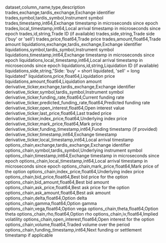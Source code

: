 dataset,column_name,type,description
trades,exchange,tardis_exchange,Exchange identifier
trades,symbol,tardis_symbol,Instrument symbol
trades,timestamp,int64,Exchange timestamp in microseconds since epoch
trades,local_timestamp,int64,Local arrival timestamp in microseconds since epoch
trades,id,string,Trade ID (if available)
trades,side,string,Trade side ('buy' or 'sell')
trades,price,float64,Trade price
trades,amount,float64,Trade amount
liquidations,exchange,tardis_exchange,Exchange identifier
liquidations,symbol,tardis_symbol,Instrument symbol
liquidations,timestamp,int64,Exchange timestamp in microseconds since epoch
liquidations,local_timestamp,int64,Local arrival timestamp in microseconds since epoch
liquidations,id,string,Liquidation ID (if available)
liquidations,side,string,"Side: 'buy' = short liquidated, 'sell' = long liquidated"
liquidations,price,float64,Liquidation price
liquidations,amount,float64,Liquidation amount
derivative_ticker,exchange,tardis_exchange,Exchange identifier
derivative_ticker,symbol,tardis_symbol,Instrument symbol
derivative_ticker,funding_rate,float64,Current funding rate
derivative_ticker,predicted_funding_rate,float64,Predicted funding rate
derivative_ticker,open_interest,float64,Open interest value
derivative_ticker,last_price,float64,Last traded price
derivative_ticker,index_price,float64,Underlying index price
derivative_ticker,mark_price,float64,Mark price
derivative_ticker,funding_timestamp,int64,Funding timestamp (if provided)
derivative_ticker,timestamp,int64,Exchange timestamp
derivative_ticker,local_timestamp,int64,Local arrival timestamp
options_chain,exchange,tardis_exchange,Exchange identifier
options_chain,symbol,tardis_symbol,Underlying instrument symbol
options_chain,timestamp,int64,Exchange timestamp in microseconds since epoch
options_chain,local_timestamp,int64,Local arrival timestamp in microseconds since epoch
options_chain,mark_price,float64,Mark price of the option
options_chain,index_price,float64,Underlying index price
options_chain,bid_price,float64,Best bid price for the option
options_chain,bid_amount,float64,Best bid amount
options_chain,ask_price,float64,Best ask price for the option
options_chain,ask_amount,float64,Best ask amount
options_chain,delta,float64,Option delta
options_chain,gamma,float64,Option gamma
options_chain,vega,float64,Option vega
options_chain,theta,float64,Option theta
options_chain,rho,float64,Option rho
options_chain,iv,float64,Implied volatility
options_chain,open_interest,float64,Open interest for the option
options_chain,volume,float64,Traded volume over the period
options_chain,funding_timestamp,int64,Next funding or settlement timestamp if applicable
